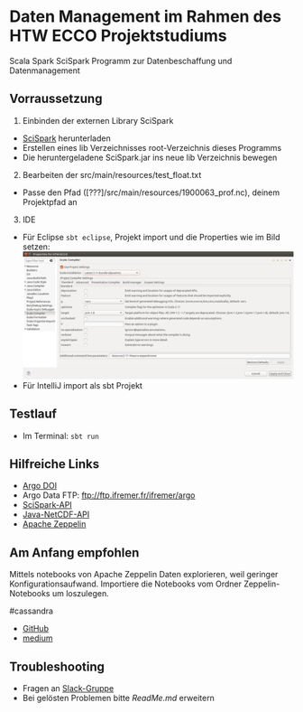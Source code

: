 # Daten Management im Rahmen des HTW ECCO Projektstudiums

Scala Spark SciSpark Programm zur Datenbeschaffung und Datenmanagement

## Vorraussetzung
1. Einbinden der externen Library SciSpark
  * [SciSpark](https://drive.google.com/open?id=1Jxyb9vFHc1uyqoPp-nNAJ5nB8XTL7bB9) herunterladen
  * Erstellen eines lib Verzeichnisses root-Verzeichnis dieses Programms
  * Die heruntergeladene SciSpark.jar ins neue lib Verzeichnis bewegen
2. Bearbeiten der src/main/resources/test_float.txt
  * Passe den Pfad ([???]/src/main/resources/1900063_prof.nc), deinem Projektpfad an
3. IDE
  * Für Eclipse `sbt eclipse`, Projekt import und die Properties wie im Bild setzen:
  ![Scala compiler settings](eclipse_properties.png)
  * Für IntelliJ import als sbt Projekt


## Testlauf
* Im Terminal: `sbt run`

## Hilfreiche Links
* [Argo DOI](http://www.argodatamgt.org/Access-to-data/Argo-DOI-Digital-Object-Identifier)
* Argo Data FTP: ftp://ftp.ifremer.fr/ifremer/argo
* [SciSpark-API](https://scispark.jpl.nasa.gov/api/)
* [Java-NetCDF-API](https://www.unidata.ucar.edu/software/thredds/v4.3/netcdf-java/v4.3/javadoc/index.html)
* [Apache Zeppelin](https://zeppelin.apache.org/)

## Am Anfang empfohlen
Mittels notebooks von Apache Zeppelin Daten explorieren, weil geringer Konfigurationsaufwand.
Importiere die Notebooks vom Ordner Zeppelin-Notebooks um loszulegen.

#cassandra
* [GitHub](https://github.com/datastax/spark-cassandra-connector/blob/master/doc/0_quick_start.md)
* [medium](https://medium.com/@areeves9/cassandras-gossip-on-os-x-single-node-installation-of-apache-cassandra-on-mac-634e6729fad6)


## Troubleshooting
* Fragen an [Slack-Gruppe](https://htw-ai-wise-2016.slack.com)
* Bei gelösten Problemen bitte *ReadMe.md* erweitern
